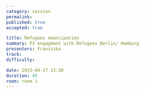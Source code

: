 ```yaml
---
category: session
permalink:
published: true
accepted: true

title: Refugees emancipation
summary: P3 engagment with Refugees Berlin/ Hamburg
presenters: Franziska
track:
difficulty:

date: 2015-04-17 13:30
duration: 45
room: room 1
---
```


